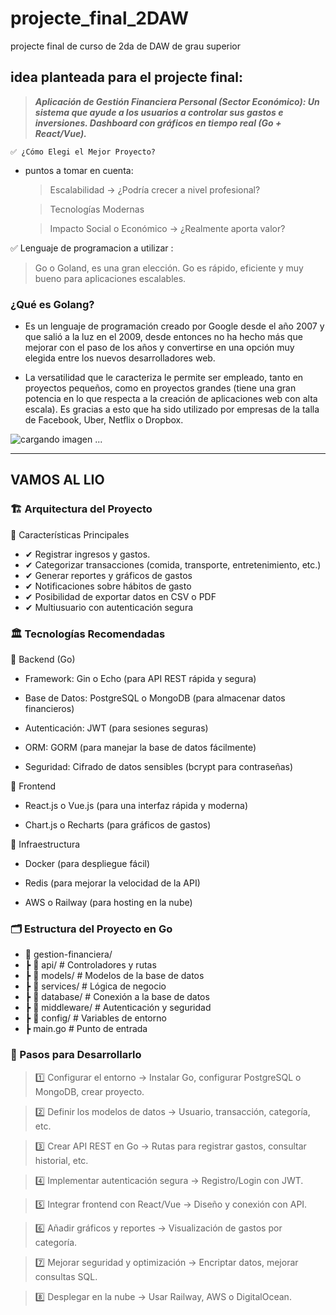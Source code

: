 # projecte_final_2DAW
projecte final de curso de 2da de DAW de grau superior 

## idea planteada para el projecte final:

> ***Aplicación de Gestión Financiera Personal (Sector Económico): Un sistema que ayude a los usuarios a controlar sus gastos e inversiones. 
Dashboard con gráficos en tiempo real (Go + React/Vue).***

    ✅ ¿Cómo Elegi el Mejor Proyecto?
  * puntos a tomar en cuenta:

    > Escalabilidad → ¿Podría crecer a nivel profesional?

    > Tecnologías Modernas

    > Impacto Social o Económico → ¿Realmente aporta valor?

✅ Lenguaje de programacion a utilizar :

> Go o Goland, es una gran elección. Go es rápido, eficiente y muy bueno para aplicaciones escalables.

### ¿Qué es Golang?
* Es un lenguaje de programación creado por Google desde el año 2007 y que salió a la luz en el 2009, desde entonces no ha hecho más que mejorar con el paso de los años y convertirse en una opción muy elegida entre los nuevos desarrolladores web.

* La versatilidad que le caracteriza le permite ser empleado, tanto en proyectos pequeños, como en proyectos grandes (tiene una gran potencia en lo que respecta a la creación de aplicaciones web con alta escala). Es gracias a esto que ha sido utilizado por empresas de la talla de Facebook, Uber, Netflix o Dropbox.

![cargando imagen ...](https://framerusercontent.com/images/kG19dRBk9uWFHTbUVNc5MuoZWu0.webp)

---
VAMOS AL LIO
---
### 🏗 Arquitectura del Proyecto
🔹 Características Principales
  + ✔ Registrar ingresos y gastos.
  + ✔ Categorizar transacciones (comida, transporte, entretenimiento, etc.)
  + ✔ Generar reportes y gráficos de gastos
  + ✔ Notificaciones sobre hábitos de gasto
  + ✔ Posibilidad de exportar datos en CSV o PDF
  + ✔ Multiusuario con autenticación segura

### 🏛 Tecnologías Recomendadas
🔹 Backend (Go)
  + Framework: Gin o Echo (para API REST rápida y segura)

  +  Base de Datos: PostgreSQL o MongoDB (para almacenar datos financieros)

  + Autenticación: JWT (para sesiones seguras)

  + ORM: GORM (para manejar la base de datos fácilmente)

  + Seguridad: Cifrado de datos sensibles (bcrypt para contraseñas)

🔹 Frontend
  - React.js o Vue.js (para una interfaz rápida y moderna)

  - Chart.js o Recharts (para gráficos de gastos)

🔹 Infraestructura
  - Docker (para despliegue fácil)

  - Redis (para mejorar la velocidad de la API)

  - AWS o Railway (para hosting en la nube)

### 🗂 Estructura del Proyecto en Go

* 📂 gestion-financiera/
 * ┣ 📂 api/         # Controladores y rutas
 * ┣ 📂 models/      # Modelos de la base de datos
 * ┣ 📂 services/    # Lógica de negocio
 * ┣ 📂 database/    # Conexión a la base de datos
 * ┣ 📂 middleware/  # Autenticación y seguridad
 * ┣ 📂 config/      # Variables de entorno
 * ┣ main.go         # Punto de entrada


### 🏁 Pasos para Desarrollarlo
> 1️⃣ Configurar el entorno → Instalar Go, configurar PostgreSQL o MongoDB, crear proyecto.

> 2️⃣ Definir los modelos de datos → Usuario, transacción, categoría, etc.

> 3️⃣ Crear API REST en Go → Rutas para registrar gastos, consultar historial, etc.

> 4️⃣ Implementar autenticación segura → Registro/Login con JWT.

> 5️⃣ Integrar frontend con React/Vue → Diseño y conexión con API.

> 6️⃣ Añadir gráficos y reportes → Visualización de gastos por categoría.

> 7️⃣ Mejorar seguridad y optimización → Encriptar datos, mejorar consultas SQL.

> 8️⃣ Desplegar en la nube → Usar Railway, AWS o DigitalOcean.